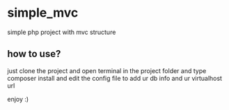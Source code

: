 # simple_mvc
simple php project with mvc structure

## how to use?
just clone the project and open terminal in the project folder and type composer install
and edit the config file to add ur db info and ur virtualhost url

enjoy :)
